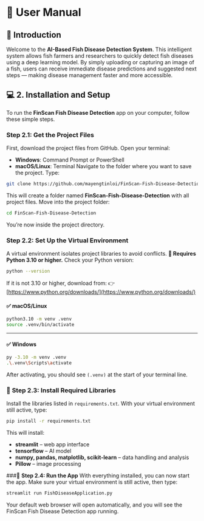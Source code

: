 # 📖 User Manual

## 🌟 Introduction
Welcome to the **AI-Based Fish Disease Detection System**. This intelligent system allows fish farmers and researchers to quickly detect fish diseases using a deep learning model. By simply uploading or capturing an image of a fish, users can receive immediate disease predictions and suggested next steps — making disease management faster and more accessible.

## 💻 **2. Installation and Setup**
To run the **FinScan Fish Disease Detection** app on your computer, follow these simple steps.
###  **Step 2.1: Get the Project Files**
First, download the project files from GitHub.
Open your terminal:
* **Windows**: Command Prompt or PowerShell
* **macOS/Linux**: Terminal
Navigate to the folder where you want to save the project.
Type:

```bash
git clone https://github.com/mayengtinloi/FinScan-Fish-Disease-Detection
```

This will create a folder named **FinScan-Fish-Disease-Detection** with all project files.
Move into the project folder:
```bash
cd FinScan-Fish-Disease-Detection
```
You’re now inside the project directory.


### **Step 2.2: Set Up the Virtual Environment**
A virtual environment isolates project libraries to avoid conflicts.
**📌 Requires Python 3.10 or higher.**
Check your Python version:

```bash
python --version
```

If it is not 3.10 or higher, download from:
👉 [https://www.python.org/downloads/](https://www.python.org/downloads/)


#### ✅ **macOS/Linux**

```bash
python3.10 -m venv .venv
source .venv/bin/activate
```

---

#### ✅ **Windows**

```bash
py -3.10 -m venv .venv
.\.venv\Scripts\activate
```

After activating, you should see `(.venv)` at the start of your terminal line.

### 🔹 **Step 2.3: Install Required Libraries**
Install the libraries listed in `requirements.txt`.
With your virtual environment still active, type:

```bash
pip install -r requirements.txt
```

This will install:
* **streamlit** – web app interface
* **tensorflow** – AI model
* **numpy, pandas, matplotlib, scikit-learn** – data handling and analysis
* **Pillow** – image processing

###🔹 **Step 2.4: Run the App**
With everything installed, you can now start the app.
Make sure your virtual environment is still active, then type:

```bash
streamlit run FishDiseaseApplication.py
```

Your default web browser will open automatically, and you will see the FinScan Fish Disease Detection app running.

